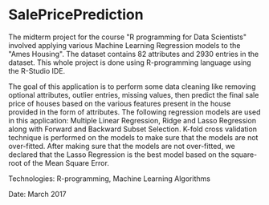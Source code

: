 # SalePricePrediction
The midterm project for the course "R programming for Data Scientists" involved applying various Machine Learning Regression models to the "Ames Housing". The dataset contains 82 attributes and 2930 entries in the dataset. This whole project is done using R-programming language using the R-Studio IDE.

The goal of this application is to perform some data cleaning like removing optional attributes, outlier entries, missing values, then predict the final sale price of houses based on the various features present in the house provided in the form of attributes. The following regression models are used in this application: Multiple Linear Regression, Ridge and Lasso Regression along with Forward and Backward Subset Selection. K-fold cross validation technique is performed on the models to make sure that the models are not over-fitted. After making sure that the models are not over-fitted, we declared that the Lasso Regression is the best model based on the square-root of the Mean Square Error.

Technologies: R-programming, Machine Learning Algorithms

Date: March 2017
